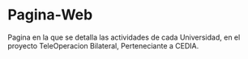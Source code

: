 # Pagina-Web
Pagina en la que se detalla las actividades de cada Universidad, en el proyecto TeleOperacion Bilateral, Perteneciante a CEDIA.

